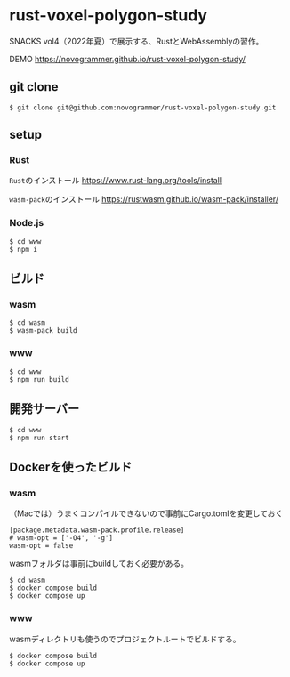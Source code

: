 # rust-voxel-polygon-study
SNACKS vol4（2022年夏）で展示する、RustとWebAssemblyの習作。

DEMO https://novogrammer.github.io/rust-voxel-polygon-study/

## git clone
```
$ git clone git@github.com:novogrammer/rust-voxel-polygon-study.git
```

## setup

### Rust

`Rust`のインストール https://www.rust-lang.org/tools/install

`wasm-pack`のインストール https://rustwasm.github.io/wasm-pack/installer/


### Node.js

```
$ cd www
$ npm i
```

## ビルド

### wasm
```
$ cd wasm
$ wasm-pack build
```

### www
```
$ cd www
$ npm run build
```

## 開発サーバー

```
$ cd www
$ npm run start
```

## Dockerを使ったビルド

### wasm

（Macでは）うまくコンパイルできないので事前にCargo.tomlを変更しておく
```
[package.metadata.wasm-pack.profile.release]
# wasm-opt = ['-O4', '-g']
wasm-opt = false
```

wasmフォルダは事前にbuildしておく必要がある。

```
$ cd wasm
$ docker compose build
$ docker compose up
```
### www

wasmディレクトリも使うのでプロジェクトルートでビルドする。
```
$ docker compose build
$ docker compose up
```
